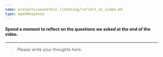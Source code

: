 ```yaml
---
name: projects/weinstein_listening/reflect_on_video.md
type: openResponse
---
```


#### Spend a moment to reflect on the questions we asked at the end of the video.

---

> Please write your thoughts here.
